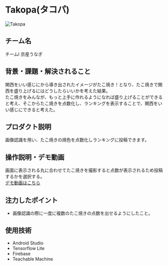 # Takopa(タコパ)
<!-- プロダクト名に変更してください -->

![Takopa](https://media.discordapp.net/attachments/1179425369691017228/1210921092341047306/Takopa.png?ex=65ec5126&is=65d9dc26&hm=491558a4c501f3fbbcd6303c6d031bc3a67e033713941f734e1b34de90efd402&=&format=webp&quality=lossless&width=589&height=589)
<!-- プロダクト名・イメージ画像を差し変えてください -->


## チーム名
チームI 京産うなぎ
<!-- チームIDとチーム名を入力してください -->


## 背景・課題・解決されること
関西をいい感じにから導き出されたイメージがたこ焼き！となり、たこ焼きで関西を盛り上げるにはどうしたらいいかを考えた結果。  
たこ焼きをみんなが、もっと上手に作れるようになれば盛り上げることができると考え、そこからたこ焼きを点数化し、ランキングを表示することで、関西をいい感じにできると考えた。

<!-- テーマ「関西をいい感じに」に対して、考案するプロダクトがどういった(Why)背景から思いついたのか、どのよう(What)な課題があり、どのよう(How)に解決するのかを入力してください -->


## プロダクト説明
画像認識を用い、たこ焼きの焼色を点数化しランキングに投稿できます。
<!-- 開発したプロダクトの説明を入力してください -->


## 操作説明・デモ動画
画面に表示される丸に合わせてたこ焼きを撮影すると点数が表示されるため投稿するかを選択する。  
[デモ動画はこちら](https://www.youtube.com/watch?v=_FAA15ARmas)
<!-- 開発したプロダクトの操作説明について入力してください。また、操作説明デモ動画があれば、埋め込みやリンクを記載してください -->


## 注力したポイント
+ 画像認識の際に一度に複数のたこ焼きの点数を出せるようにしたこと。
<!-- 開発したプロダクトの中で、特に注力して作成した箇所・ポイントについて入力してください -->


## 使用技術

<!-- 使用技術を入力してください -->
+ Android Studio
+ Tensorflow Lite
+ Firebase
+ Teachable Machine
  





<!--
markdownの記法はこちらを参照してください！
https://docs.github.com/ja/get-started/writing-on-github/getting-started-with-writing-and-formatting-on-github/basic-writing-and-formatting-syntax
-->
